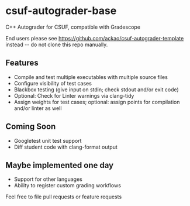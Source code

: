 # csuf-autograder-base

C++ Autograder for CSUF, compatible with Gradescope

End users please see https://github.com/ackao/csuf-autograder-template instead -- do not clone this repo manually.

## Features

* Compile and test multiple executables with multiple source files
* Configure visibility of test cases
* Blackbox testing (give input on stdin; check stdout and/or exit code)
* Optional: Check for Linter warnings via clang-tidy
* Assign weights for test cases; optional: assign points for compilation and/or linter as well

## Coming Soon

* Googletest unit test support 
* Diff student code with clang-format output

## Maybe implemented one day

* Support for other languages
* Ability to register custom grading workflows

Feel free to file pull requests or feature requests
